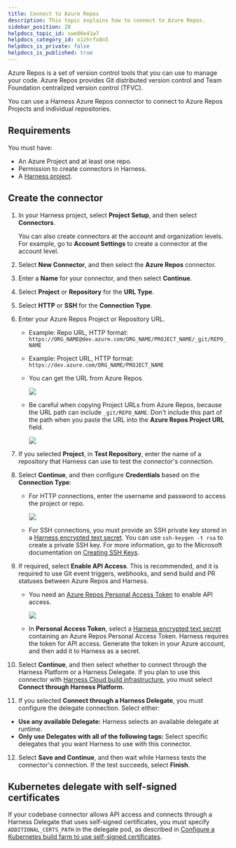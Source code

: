 ```yaml
---
title: Connect to Azure Repos
description: This topic explains how to connect to Azure Repos.
sidebar_position: 20
helpdocs_topic_id: swe06e41w7
helpdocs_category_id: o1zhrfo8n5
helpdocs_is_private: false
helpdocs_is_published: true
---
```


Azure Repos is a set of version control tools that you can use to manage your code. Azure Repos provides Git distributed version control and Team Foundation centralized version control (TFVC).

You can use a Harness Azure Repos connector to connect to Azure Repos Projects and individual repositories.

## Requirements

You must have:

* An Azure Project and at least one repo.
* Permission to create connectors in Harness.
* A [Harness project](../../organizations-and-projects/create-an-organization.md).

## Create the connector

1. In your Harness project, select **Project Setup**, and then select **Connectors**.

   You can also create connectors at the account and organization levels. For example, go to **Account Settings** to create a connector at the account level.

2. Select **New Connector**, and then select the **Azure Repos** connector.
3. Enter a **Name** for your connector, and then select **Continue**.
4. Select **Project** or **Repository** for the **URL Type**.
5. Select **HTTP** or **SSH** for the **Connection Type**.
6. Enter your Azure Repos Project or Repository URL.

   * Example: Repo URL, HTTP format: `https://ORG_NAME@dev.azure.com/ORG_NAME/PROJECT_NAME/_git/REPO_NAME`
   * Example: Project URL, HTTP format: `https://dev.azure.com/ORG_NAME/PROJECT_NAME`
   * You can get the URL from Azure Repos.

      ![](../static/connect-to-a-azure-repo-03.png)

   * Be careful when copying Project URLs from Azure Repos, because the URL path can include `_git/REPO_NAME`. Don't include this part of the path when you paste the URL into the **Azure Repos Project URL** field.

      ![](../static/connect-to-a-azure-repo-02.png)

7. If you selected **Project**, in **Test Repository**, enter the name of a repository that Harness can use to test the connector's connection.
8. Select **Continue**, and then configure **Credentials** based on the **Connection Type**:

   * For HTTP connections, enter the username and password to access the project or repo.

      ![](../static/connect-to-a-azure-repo-04.png)

   * For SSH connections, you must provide an SSH private key stored in a [Harness encrypted text secret](/docs/platform/secrets/add-use-text-secrets). You can use `ssh-keygen -t rsa` to create a private SSH key. For more information, go to the Microsoft documentation on [Creating SSH Keys](https://docs.microsoft.com/en-us/azure/devops/repos/git/use-ssh-keys-to-authenticate?view=azure-devops#step-1-create-your-ssh-keys).

9. If required, select **Enable API Access**. This is recommended, and it is required to use Git event triggers, webhooks, and send build and PR statuses between Azure Repos and Harness.

   * You need an [Azure Repos Personal Access Token](https://docs.microsoft.com/en-us/azure/devops/organizations/accounts/use-personal-access-tokens-to-authenticate?view=azure-devops&tabs=Windows#create-a-pat) to enable API access.

      ![](../static/connect-to-a-azure-repo-05.png)

   * In **Personal Access Token**, select a [Harness encrypted text secret](/docs/platform/secrets/add-use-text-secrets) containing an Azure Repos Personal Access Token. Harness requires the token for API access. Generate the token in your Azure account, and then add it to Harness as a secret.

10. Select **Continue**, and then select whether to connect through the Harness Platform or a Harness Delegate. If you plan to use this connector with [Harness Cloud build infrastructure](/docs/continuous-integration/use-ci/set-up-build-infrastructure/use-harness-cloud-build-infrastructure), you must select **Connect through Harness Platform**.
11. If you selected **Connect through a Harness Delegate**, you must configure the delegate connection. Select either:

   * **Use any available Delegate:** Harness selects an available delegate at runtime.
   * **Only use Delegates with all of the following tags:** Select specific delegates that you want Harness to use with this connector.

12. Select **Save and Continue**, and then wait while Harness tests the connector's connection. If the test succeeds, select **Finish**.

## Kubernetes delegate with self-signed certificates

If your codebase connector allows API access and connects through a Harness Delegate that uses self-signed certificates, you must specify `ADDITIONAL_CERTS_PATH` in the delegate pod, as described in [Configure a Kubernetes build farm to use self-signed certificates](/docs/platform/delegates/secure-delegates/install-delegates-with-custom-certs#configure-a-kubernetes-build-farm-to-use-self-signed-certificates).
